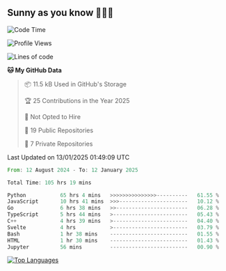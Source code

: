 ## Sunny as you know 🫨🫨👋

<!--START_SECTION:waka-->
![Code Time](http://img.shields.io/badge/Code%20Time-105%20hrs%2044%20mins-blue)

![Profile Views](http://img.shields.io/badge/Profile%20Views-0-blue)

![Lines of code](https://img.shields.io/badge/From%20Hello%20World%20I%27ve%20Written-210.0%20thousand%20lines%20of%20code-blue)

**🐱 My GitHub Data** 

> 📦 11.5 kB Used in GitHub's Storage 
 > 
> 🏆 25 Contributions in the Year 2025
 > 
> 🚫 Not Opted to Hire
 > 
> 📜 19 Public Repositories 
 > 
> 🔑 7 Private Repositories 
 > 

 Last Updated on 13/01/2025 01:49:09 UTC
<!--END_SECTION:waka-->

<!--START_SECTION:code-->

```rust
From: 12 August 2024 - To: 12 January 2025

Total Time: 105 hrs 19 mins

Python           65 hrs 4 mins   >>>>>>>>>>>>>>>----------   61.55 %
JavaScript       10 hrs 41 mins  >>>----------------------   10.12 %
Go               6 hrs 38 mins   >>-----------------------   06.28 %
TypeScript       5 hrs 44 mins   >------------------------   05.43 %
C++              4 hrs 39 mins   >------------------------   04.40 %
Svelte           4 hrs           >------------------------   03.79 %
Bash             1 hr 38 mins    -------------------------   01.55 %
HTML             1 hr 30 mins    -------------------------   01.43 %
Jupyter          56 mins         -------------------------   00.90 %
```

<!--END_SECTION:code-->


<a href="https://github.com/Ex0TiiC24" align="left"><img src="https://github-readme-stats.vercel.app/api/top-langs/?username=Ex0TiiC24&langs_count=10&title_color=0891b2&text_color=ffffff&icon_color=0891b2&bg_color=1c1917&hide_border=true&locale=en&custom_title=Top%20%Languages" alt="Top Languages" /></a>

